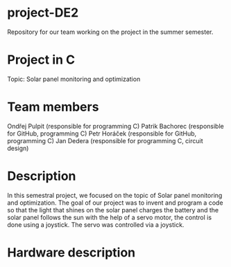# project-DE2
Repository for our team working on the project in the summer semester.
# Project in C
Topic: Solar panel monitoring and optimization

# Team members
 Ondřej Pulpit (responsible for programming C) 
 Patrik Bachorec (responsible for GitHub, programming C)
 Petr Horáček (responsible for GitHub, programming C)
 Jan Dedera (responsible for programming C, circuit design)

# Description
In this semestral project, we focused on the topic of Solar panel monitoring and optimization. The goal of our project was to invent and program a code so that the light that shines on the solar panel charges the battery and the solar panel follows the sun with the help of a servo motor, the control is done using a joystick. The servo was controlled via a joystick.

# Hardware description


